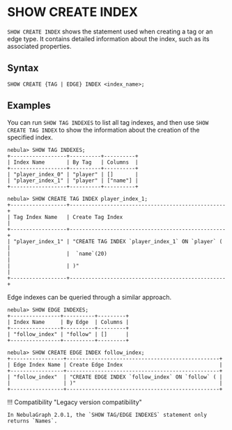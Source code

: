 # SHOW CREATE INDEX

`SHOW CREATE INDEX` shows the statement used when creating a tag or an edge type. It contains detailed information about the index, such as its associated properties.

## Syntax

```ngql
SHOW CREATE {TAG | EDGE} INDEX <index_name>;
```

## Examples

You can run `SHOW TAG INDEXES` to list all tag indexes, and then use `SHOW CREATE TAG INDEX` to show the information about the creation of the specified index.

```ngql
nebula> SHOW TAG INDEXES;
+------------------+----------+----------+
| Index Name       | By Tag   | Columns  |
+------------------+----------+----------+
| "player_index_0" | "player" | []       |
| "player_index_1" | "player" | ["name"] |
+------------------+----------+----------+

nebula> SHOW CREATE TAG INDEX player_index_1;
+------------------+--------------------------------------------------+
| Tag Index Name   | Create Tag Index                                 |
+------------------+--------------------------------------------------+
| "player_index_1" | "CREATE TAG INDEX `player_index_1` ON `player` ( |
|                  |  `name`(20)                                      |
|                  | )"                                               |
+------------------+--------------------------------------------------+
```

Edge indexes can be queried through a similar approach.

```ngql
nebula> SHOW EDGE INDEXES;
+----------------+----------+---------+
| Index Name     | By Edge  | Columns |
+----------------+----------+---------+
| "follow_index" | "follow" | []      |
+----------------+----------+---------+

nebula> SHOW CREATE EDGE INDEX follow_index;
+-----------------+-------------------------------------------------+
| Edge Index Name | Create Edge Index                               |
+-----------------+-------------------------------------------------+
| "follow_index"  | "CREATE EDGE INDEX `follow_index` ON `follow` ( |
|                 | )"                                              |
+-----------------+-------------------------------------------------+
```

!!! Compatibility "Legacy version compatibility"

    In NebulaGraph 2.0.1, the `SHOW TAG/EDGE INDEXES` statement only returns `Names`.
